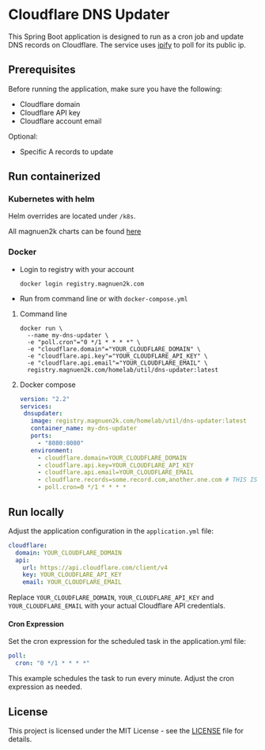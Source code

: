 # Cloudflare DNS Updater

This Spring Boot application is designed to run as a cron job and update DNS records on Cloudflare.
The service uses [ipify](https://www.ipify.org/) to poll for its public ip.

## Prerequisites

Before running the application, make sure you have the following:

- Cloudflare domain
- Cloudflare API key
- Cloudflare account email

Optional:

- Specific A records to update

## Run containerized

### Kubernetes with helm

Helm overrides are located under `/k8s`.

All magnuen2k charts can be found [here](https://gitlab.magnuen2k.com/homelab/charts)

### Docker

- Login to registry with your account
    ```shell
    docker login registry.magnuen2k.com
    ```

- Run from command line or with `docker-compose.yml`

1. Command line
    ```shell
    docker run \
      --name my-dns-updater \
      -e "poll.cron"="0 */1 * * * *" \
      -e "cloudflare.domain"="YOUR_CLOUDFLARE_DOMAIN" \
      -e "cloudflare.api.key"="YOUR_CLOUDFLARE_API_KEY" \
      -e "cloudflare.api.email"="YOUR_CLOUDFLARE_EMAIL" \
      registry.magnuen2k.com/homelab/util/dns-updater:latest
    ```
2. Docker compose
     ```yaml
    version: "2.2"
    services:
      dnsupdater:
        image: registry.magnuen2k.com/homelab/util/dns-updater:latest
        container_name: my-dns-updater
        ports:
          - "8080:8080"
        environment:
          - cloudflare.domain=YOUR_CLOUDFLARE_DOMAIN
          - cloudflare.api.key=YOUR_CLOUDFLARE_API_KEY
          - cloudflare.api.email=YOUR_CLOUDFLARE_EMAIL
          - cloudflare.records=some.record.com,another.one.com # THIS IS OPTIONAL
          - poll.cron=0 */1 * * * *
      ```

## Run locally

Adjust the application configuration in the `application.yml` file:

```yaml
cloudflare:
  domain: YOUR_CLOUDFLARE_DOMAIN
  api:
    url: https://api.cloudflare.com/client/v4
    key: YOUR_CLOUDFLARE_API_KEY
    email: YOUR_CLOUDFLARE_EMAIL
```

Replace `YOUR_CLOUDFLARE_DOMAIN`, `YOUR_CLOUDFLARE_API_KEY` and `YOUR_CLOUDFLARE_EMAIL` with your actual Cloudflare API
credentials.

#### Cron Expression

Set the cron expression for the scheduled task in the application.yml file:

```yaml
poll:
  cron: "0 */1 * * * *"
```

This example schedules the task to run every minute. Adjust the cron expression as needed.

## License

This project is licensed under the MIT License - see the [LICENSE](https://opensource.org/license/mit/) file for
details.
